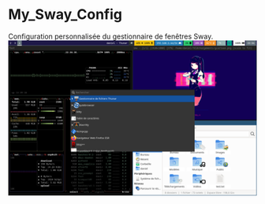 # My_Sway_Config
Configuration personnalisée du gestionnaire de fenêtres Sway.
![Capture d’écran](capture.png)
